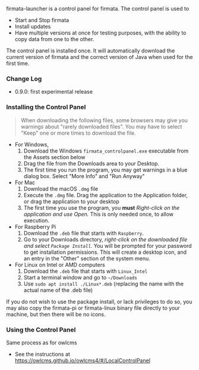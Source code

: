 firmata-launcher is a control panel for firmata.  The control panel is used to

- Start and Stop firmata
- Install updates
- Have multiple versions at once for testing purposes, with the ability to copy data from one to the other.

The control panel is installed once. It will automatically download the current version of firmata and the correct version of Java when used for the first time.

### Change Log

- 0.9.0: first experimental release

### Installing the Control Panel

> When downloading the following files, some browsers may give you warnings about "rarely downloaded files".   You may have to select "Keep" one or more times to download the file.

- For Windows, 
  1. Download the Windows `firmata_controlpanel.exe` executable from the Assets section below
  2. Drag the file from the Downloads area to your Desktop. 
  3. The first time you run the program, you may get warnings in a blue dialog box.  Select "More Info" and "Run Anyway"
- For Mac
  1. Download the macOS `.dmg`  file
  4. Execute the `.dmg` file.  Drag the application to the Application folder, or drag the application to your desktop
  5. The first time you use the program, you **must** *Right-click on the application and use Open.*  This is only needed once, to allow execution.
- For Raspberry Pi
  1. Download the `.deb` file that starts with `Raspberry`.
  2. Go to your Downloads directory, *right-click on the downloaded file and select `Package Install`.*
     You will be prompted for your password to get installation permissions. This will create a desktop icon, and an entry in the "Other" section of the system menu.
- For Linux on Intel or AMD computers
  1. Download the `.deb` file that starts with `Linux_Intel`
  2. Start a terminal window and go to `~/Downloads`
  6. Use `sudo apt install ./Linux*.deb` (replacing the name with the actual name of the .deb file)

If you do not wish to use the package install, or lack privileges to do so, you may also copy the firmata-pi or firmata-linux binary file directly to your machine, but then there will be no icons.

### Using the Control Panel
Same process as for owlcms
- See the instructions at https://owlcms.github.io/owlcms4/#/LocalControlPanel